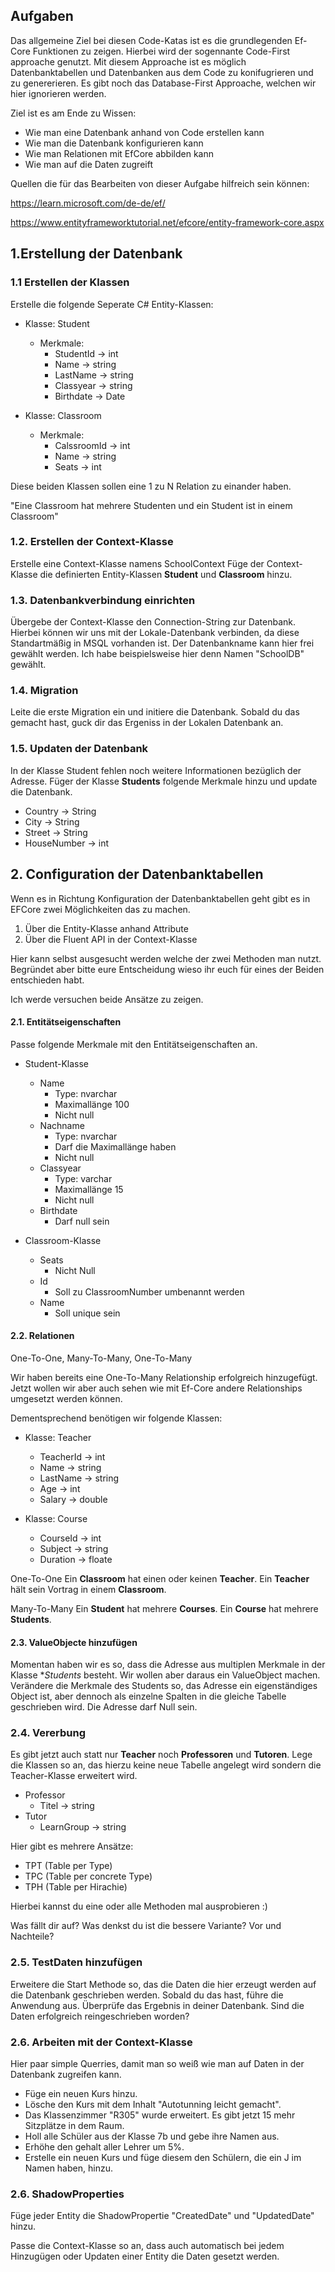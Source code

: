 ﻿
## Aufgaben
Das allgemeine Ziel bei diesen Code-Katas ist es die grundlegenden Ef-Core Funktionen zu zeigen. Hierbei wird der sogennante Code-First approache genutzt. 
Mit diesem Approache ist es möglich Datenbanktabellen und Datenbanken aus dem Code zu konifugrieren und zu genererieren.
Es gibt noch das Database-First Approache, welchen wir hier ignorieren werden.

Ziel ist es am Ende zu Wissen:
* Wie man eine Datenbank anhand von Code erstellen kann
* Wie man die Datenbank konfigurieren kann
* Wie man Relationen mit EfCore abbilden kann
* Wie man auf die Daten zugreift


Quellen die für das Bearbeiten von dieser Aufgabe hilfreich sein können:

https://learn.microsoft.com/de-de/ef/

https://www.entityframeworktutorial.net/efcore/entity-framework-core.aspx


## 1.Erstellung der Datenbank
### 1.1 Erstellen der Klassen
Erstelle die folgende Seperate C# Entity-Klassen:

* Klasse: Student 
	* Merkmale:
		- StudentId -> int
		- Name -> string
		- LastName -> string
		- Classyear -> string
		- Birthdate -> Date

* Klasse: Classroom
	* Merkmale:
		- CalssroomId -> int
		- Name -> string
		- Seats -> int
		
Diese beiden Klassen sollen eine 1 zu N Relation zu einander haben. 

"Eine Classroom hat mehrere Studenten und ein Student ist in einem Classroom" 

### 1.2. Erstellen der Context-Klasse

Erstelle eine Context-Klasse namens SchoolContext 
Füge der Context-Klasse die definierten Entity-Klassen **Student** und **Classroom** hinzu.

### 1.3. Datenbankverbindung einrichten

Übergebe der Context-Klasse den Connection-String zur Datenbank. Hierbei können wir uns mit der Lokale-Datenbank verbinden, da diese Standartmäßig in MSQL vorhanden ist.
Der Datenbankname kann hier frei gewählt werden. Ich habe beispielsweise hier denn Namen "SchoolDB" gewählt.

### 1.4. Migration

Leite die erste Migration ein und initiere die Datenbank.
Sobald du das gemacht hast, guck dir das Ergeniss in der Lokalen Datenbank an.

### 1.5. Updaten der Datenbank

In der Klasse Student fehlen noch weitere Informationen bezüglich der Adresse.
Füger der Klasse **Students** folgende Merkmale hinzu und update die Datenbank.

* Country -> String
* City -> String
* Street -> String
* HouseNumber -> int


## 2. Configuration der Datenbanktabellen

Wenn es in Richtung Konfiguration der Datenbanktabellen geht gibt es in EFCore zwei Möglichkeiten das zu machen.

1. Über die Entity-Klasse anhand Attribute
2. Über die Fluent API in der Context-Klasse

Hier kann selbst ausgesucht werden welche der zwei Methoden man nutzt. Begründet aber bitte eure Entscheidung wieso ihr euch für eines der Beiden entschieden habt.

Ich werde versuchen beide Ansätze zu zeigen.

#### 2.1. Entitätseigenschaften
Passe folgende Merkmale mit den Entitätseigenschaften an.

* Student-Klasse
	* Name
		* Type: nvarchar 
		* Maximallänge 100
		* Nicht null
	* Nachname
		* Type: nvarchar 
		* Darf die Maximallänge haben
		* Nicht null
	* Classyear
		* Type: varchar 
		* Maximallänge 15
		* Nicht null
	* Birthdate
		* Darf null sein 

* Classroom-Klasse
	* Seats
		* Nicht Null
	* Id
		* Soll zu ClassroomNumber umbenannt werden
	* Name
		* Soll unique sein

#### 2.2. Relationen
One-To-One, Many-To-Many, One-To-Many

Wir haben bereits eine One-To-Many Relationship erfolgreich hinzugefügt. 
Jetzt wollen wir aber auch sehen wie mit Ef-Core andere Relationships umgesetzt werden können.

Dementsprechend benötigen wir folgende Klassen:

* Klasse: Teacher
	* TeacherId -> int
	* Name -> string
	* LastName -> string
	* Age -> int
	* Salary -> double
	
* Klasse: Course
	* CourseId -> int
	* Subject -> string
	* Duration -> floate

One-To-One
Ein **Classroom** hat einen oder keinen **Teacher**. Ein **Teacher** hält sein Vortrag in einem **Classroom**.

Many-To-Many
Ein **Student** hat mehrere **Courses**. Ein **Course** hat mehrere **Students**.
	
#### 2.3. ValueObjecte hinzufügen

Momentan haben wir es so, dass die Adresse aus multiplen Merkmale in der Klasse **Students* besteht.
Wir wollen aber daraus ein ValueObject machen. 
Verändere die Merkmale des Students so, das Adresse ein eigenständiges Object ist, aber dennoch als einzelne Spalten in die gleiche Tabelle geschrieben wird.
Die Adresse darf Null sein.

### 2.4. Vererbung

Es gibt jetzt auch statt nur **Teacher** noch **Professoren** und **Tutoren**. 
Lege die Klassen so an, das hierzu keine neue Tabelle angelegt wird sondern die Teacher-Klasse erweitert wird. 

* Professor
	* Titel -> string
* Tutor
	* LearnGroup -> string

Hier gibt es mehrere Ansätze:

* TPT (Table per Type)
* TPC (Table per concrete Type)
* TPH (Table per Hirachie)

Hierbei kannst du eine oder alle Methoden mal ausprobieren :)

Was fällt dir auf? Was denkst du ist die bessere Variante? Vor und Nachteile?

### 2.5. TestDaten hinzufügen

Erweitere die Start Methode so, das die Daten die hier erzeugt werden auf die Datenbank geschrieben werden. Sobald du das hast, führe die Anwendung aus.
Überprüfe das Ergebnis in deiner Datenbank. Sind die Daten erfolgreich reingeschrieben worden?


### 2.6. Arbeiten mit der Context-Klasse
Hier paar simple Querries, damit man so weiß wie man auf Daten in der Datenbank zugreifen kann.

* Füge ein neuen Kurs hinzu.
* Lösche den Kurs mit dem Inhalt "Autotunning leicht gemacht".
* Das Klassenzimmer "R305" wurde erweitert. Es gibt jetzt 15 mehr Sitzplätze in dem Raum. 
* Holl alle Schüler aus der Klasse 7b und gebe ihre Namen aus.
* Erhöhe den gehalt aller Lehrer um 5%.
* Erstelle ein neuen Kurs und füge diesem den Schülern, die ein J im Namen haben, hinzu.

### 2.6. ShadowProperties

Füge jeder Entity die ShadowPropertie "CreatedDate" und "UpdatedDate" hinzu.

Passe die Context-Klasse so an, dass auch automatisch bei jedem Hinzugügen oder Updaten einer Entity die Daten gesetzt werden.